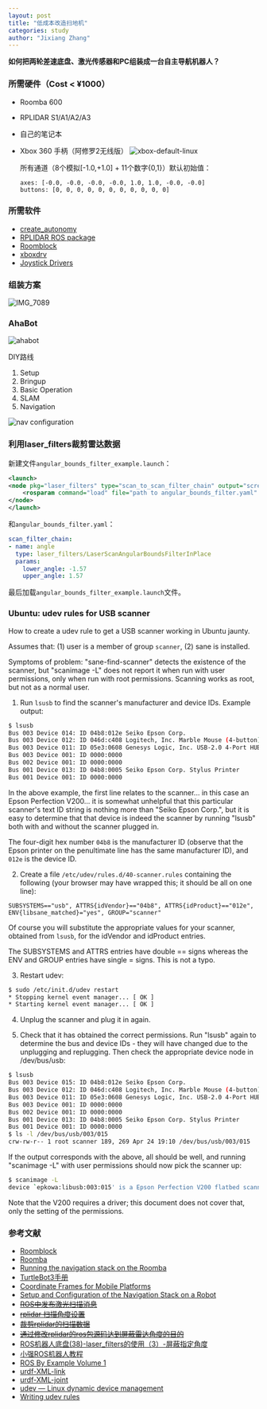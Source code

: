 ```yaml
---
layout: post
title: "低成本改造扫地机"
categories: study
author: "Jixiang Zhang"
---
```


**如何把两轮差速底盘、激光传感器和PC组装成一台自主导航机器人？**

### 所需硬件（Cost < ¥1000）

- Roomba 600
- RPLIDAR S1/A1/A2/A3
- 自己的笔记本
- Xbox 360 手柄（阿修罗2无线版）
  ![xbox-default-linux](https://tvax3.sinaimg.cn/large/d494c514ly1gaevjuaepsj20p00fan2r.jpg)

  所有通道（8个模拟[-1.0,+1.0] + 11个数字{0,1}）默认初始值：

  ```
  axes: [-0.0, -0.0, -0.0, -0.0, 1.0, 1.0, -0.0, -0.0]
  buttons: [0, 0, 0, 0, 0, 0, 0, 0, 0, 0, 0]
  ```

### 所需软件

- [create_autonomy](https://github.com/AutonomyLab/create_autonomy#create_autonomy)
- [RPLIDAR ROS package](https://github.com/slamtec/rplidar_ros)
- [Roomblock](https://github.com/tork-a/roomblock)
- [xboxdrv](https://gitlab.com/xboxdrv/xboxdrv/)
- [Joystick Drivers](https://github.com/ros-drivers/joystick_drivers)
  <!-- ![IMG_7102](https://tva4.sinaimg.cn/large/d494c514ly1gafm8tf2gkj21kq19dtpj.jpg) -->

### 组装方案

![IMG_7089](https://tvax3.sinaimg.cn/mw690/d494c514ly1gaca6r5h6vj21if1ji1kx.jpg)

### AhaBot

![ahabot](https://tvax1.sinaimg.cn/large/d494c514ly1gaiawqrx4lj20sl0dc76e.jpg)

DIY路线

1. Setup
2. Bringup
3. Basic Operation
4. SLAM
5. Navigation

<!-- ![坐标关系](https://tva2.sinaimg.cn/large/d494c514ly1gaf3s8f17uj20d608qt8r.jpg) -->

![nav configuration](https://tvax2.sinaimg.cn/large/d494c514ly1gag51ui1yjj20lo08vwfx.jpg)

### 利用laser_filters裁剪雷达数据

<!-- ![laser scanner view](https://tva4.sinaimg.cn/large/d494c514ly1gaikgo5td2j20dy05ht9r.jpg) -->

<!-- ![S1](https://tvax1.sinaimg.cn/large/d494c514ly1gainldvkgrj20s80kun0j.jpg) -->

新建文件`angular_bounds_filter_example.launch`：

```xml
<launch>
<node pkg="laser_filters" type="scan_to_scan_filter_chain" output="screen" name="laser_filter">
    <rosparam command="load" file="path to angular_bounds_filter.yaml" />
</node>
</launch>
```

和`angular_bounds_filter.yaml`：
```yaml
scan_filter_chain:
- name: angle
  type: laser_filters/LaserScanAngularBoundsFilterInPlace
  params:
    lower_angle: -1.57
    upper_angle: 1.57
```

最后加载`angular_bounds_filter_example.launch`文件。

### Ubuntu: udev rules for USB scanner

How to create a udev rule to get a USB scanner working in Ubuntu jaunty.

Assumes that: (1) user is a member of group `scanner`, (2) sane is installed.

Symptoms of problem: "sane-find-scanner" detects the existence of the scanner, but "scanimage -L" does not report it when run with user permissions, only when run with root permissions. Scanning works as root, but not as a normal user.

1) Run `lsusb` to find the scanner's manufacturer and device IDs. Example output:

```bash
$ lsusb
Bus 003 Device 014: ID 04b8:012e Seiko Epson Corp.
Bus 003 Device 012: ID 046d:c408 Logitech, Inc. Marble Mouse (4-button)
Bus 003 Device 011: ID 05e3:0608 Genesys Logic, Inc. USB-2.0 4-Port HUB
Bus 003 Device 001: ID 0000:0000
Bus 002 Device 001: ID 0000:0000
Bus 001 Device 013: ID 04b8:0005 Seiko Epson Corp. Stylus Printer
Bus 001 Device 001: ID 0000:0000
```

In the above example, the first line relates to the scanner... in this case an Epson Perfection V200... it is somewhat unhelpful that this particular scanner's text ID string is nothing more than "Seiko Epson Corp.", but it is easy to determine that that device is indeed the scanner by running "lsusb" both with and without the scanner plugged in.

The four-digit hex number `04b8` is the manufacturer ID (observe that the Epson printer on the penultimate line has the same manufacturer ID), and `012e` is the device ID.

2) Create a file `/etc/udev/rules.d/40-scanner.rules` containing the following (your browser may have wrapped this; it should be all on one line):

```
SUBSYSTEMS=="usb", ATTRS{idVendor}=="04b8", ATTRS{idProduct}=="012e", ENV{libsane_matched}="yes", GROUP="scanner"
```

Of course you will substitute the appropriate values for your scanner, obtained from `lsusb`, for the idVendor and idProduct entries.

The SUBSYSTEMS and ATTRS entries have double == signs whereas the ENV and GROUP entries have single = signs. This is not a typo.

3) Restart udev:

```bash
$ sudo /etc/init.d/udev restart
* Stopping kernel event manager... [ OK ]
* Starting kernel event manager... [ OK ]
```

4) Unplug the scanner and plug it in again.

5) Check that it has obtained the correct permissions. Run "lsusb" again to determine the bus and device IDs - they will have changed due to the unplugging and replugging. Then check the appropriate device node in /dev/bus/usb:

```bash
$ lsusb
Bus 003 Device 015: ID 04b8:012e Seiko Epson Corp.
Bus 003 Device 012: ID 046d:c408 Logitech, Inc. Marble Mouse (4-button)
Bus 003 Device 011: ID 05e3:0608 Genesys Logic, Inc. USB-2.0 4-Port HUB
Bus 003 Device 001: ID 0000:0000
Bus 002 Device 001: ID 0000:0000
Bus 001 Device 013: ID 04b8:0005 Seiko Epson Corp. Stylus Printer
Bus 001 Device 001: ID 0000:0000
$ ls -l /dev/bus/usb/003/015
crw-rw-r-- 1 root scanner 189, 269 Apr 24 19:10 /dev/bus/usb/003/015
```

If the output corresponds with the above, all should be well, and running "scanimage -L" with user permissions should now pick the scanner up:

```bash
$ scanimage -L
device `epkowa:libusb:003:015' is a Epson Perfection V200 flatbed scanner
```

Note that the V200 requires a driver; this document does not cover that, only the setting of the permissions.

### 参考文献

- [Roomblock](https://www.instructables.com/id/Roomblock-a-Platform-for-Learning-ROS-Navigation-W/)
- [Roomba](http://wiki.ros.org/Robots/Roomba)
- [Running the navigation stack on the Roomba](http://wiki.ros.org/lse_roomba_toolbox/Tutorials/navigation%20on%20the%20Roomba)
- [TurtleBot3手册](http://emanual.robotis.com/docs/en/platform/turtlebot3/setup/#setup)
- [Coordinate Frames for Mobile Platforms](https://www.ros.org/reps/rep-0105.html)
- [Setup and Configuration of the Navigation Stack on a Robot](http://wiki.ros.org/navigation/Tutorials/RobotSetup#Navigation_Stack_Setup)
- ~~[ROS中发布激光扫描消息](https://www.cnblogs.com/21207-iHome/p/7840129.html)~~
- ~~[rplidar 扫描角度设置](https://www.cnblogs.com/lovebay/p/10400762.html)~~
- ~~[裁剪rplidar的扫描数据](https://blog.csdn.net/sunyoop/article/details/78302090)~~
- ~~[通过修改rplidar的ros包源码达到屏蔽雷达角度的目的](https://blog.csdn.net/dzhongjie/article/details/84575482)~~
- [ROS机器人底盘(38)-laser_filters的使用（3）-屏蔽指定角度](https://www.jianshu.com/p/fc4b57fd6006)
- [小强ROS机器人教程](https://xq-manual.bwbot.org/)
- [ROS By Example Volume 1](https://github.com/pirobot/rbx1)
- [urdf-XML-link](http://wiki.ros.org/urdf/XML/link)
- [urdf-XML-joint](http://wiki.ros.org/urdf/XML/joint)
- [udev — Linux dynamic device management](https://mirrors.edge.kernel.org/pub/linux/utils/kernel/hotplug/udev/udev.html)
- [Writing udev rules](http://www.reactivated.net/writing_udev_rules.html)